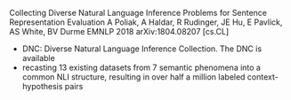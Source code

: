 Collecting Diverse Natural Language Inference Problems 
  for Sentence Representation Evaluation
A Poliak, A Haldar, R Rudinger, JE Hu, E Pavlick, AS White, BV Durme
EMNLP 2018 arXiv:1804.08207 [cs.CL]

* DNC: Diverse Natural Language Inference Collection. The DNC is available
* recasting 13 existing datasets from 7 semantic phenomena into a common NLI
  structure, resulting in over half a million labeled context-hypothesis pairs
